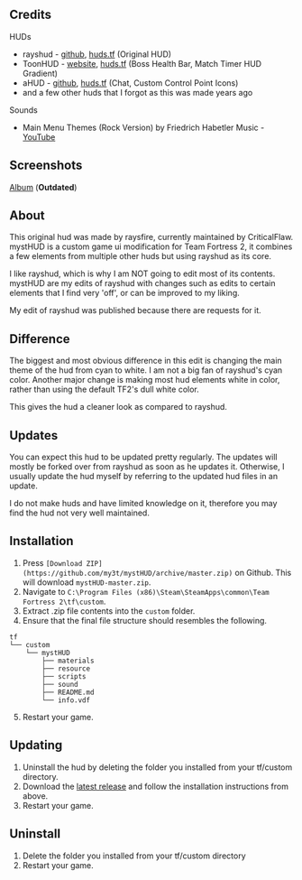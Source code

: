 Credits
----
HUDs
- rayshud - [github](https://github.com/raysfire/rayshud), [huds.tf](https://github.com/raysfire/rayshud) (Original HUD)
- ToonHUD - [website](http://toonhud.com/), [huds.tf](http://huds.tf/forum/showthread.php?tid=234) (Boss Health Bar, Match Timer HUD Gradient)
- aHUD - [github](https://github.com/n0kk/ahud), [huds.tf](http://huds.tf/forum/showthread.php?tid=191) (Chat, Custom Control Point Icons)
- and a few other huds that I forgot as this was made years ago

Sounds
- Main Menu Themes (Rock Version) by Friedrich Habetler Music - [YouTube](https://www.youtube.com/channel/UCxNHoPzGagd7YxvWavZj8Ag)

Screenshots
----
[Album](https://imgur.com/a/eX0ed) (**Outdated**)

About
--------
This original hud was made by raysfire, currently maintained by CriticalFlaw. mystHUD is a custom game ui modification for Team Fortress 2, it combines a few elements from multiple other huds but using rayshud as its core.

I like rayshud, which is why I am NOT going to edit most of its contents. mystHUD are my edits of rayshud with changes such as edits to certain elements that I find very 'off', or can be improved to my liking.

My edit of rayshud was published because there are requests for it.

Difference
----
The biggest and most obvious difference in this edit is changing the main theme of the hud from cyan to white. I am not a big fan of rayshud's cyan color. Another major change is making most hud elements white in color, rather than using the default TF2's dull white color.

This gives the hud a cleaner look as compared to rayshud.

Updates
----
You can expect this hud to be updated pretty regularly. The updates will mostly be forked over from rayshud as soon as he updates it. Otherwise, I usually update the hud myself by referring to the updated hud files in an update.

I do not make huds and have limited knowledge on it, therefore you may find the hud not very well maintained.

Installation
----
1. Press `[Download ZIP](https://github.com/my3t/mystHUD/archive/master.zip)` on Github. This will download `mystHUD-master.zip`.
2. Navigate to `C:\Program Files (x86)\Steam\SteamApps\common\Team Fortress 2\tf\custom`.
3. Extract .zip file contents into the `custom` folder.
4. Ensure that the final file structure should resembles the following.
```
tf
└── custom
    └── mystHUD
        ├── materials
        ├── resource
        ├── scripts
        ├── sound
        ├── README.md
        └── info.vdf
```
5. Restart your game.

Updating
----
1. Uninstall the hud by deleting the folder you installed from your tf/custom directory.
2. Download the [latest release](https://github.com/my3t/mystHUD/archive/master.zip) and follow the installation instructions from above.
3. Restart your game.

Uninstall
----
1. Delete the folder you installed from your tf/custom directory
2. Restart your game.
